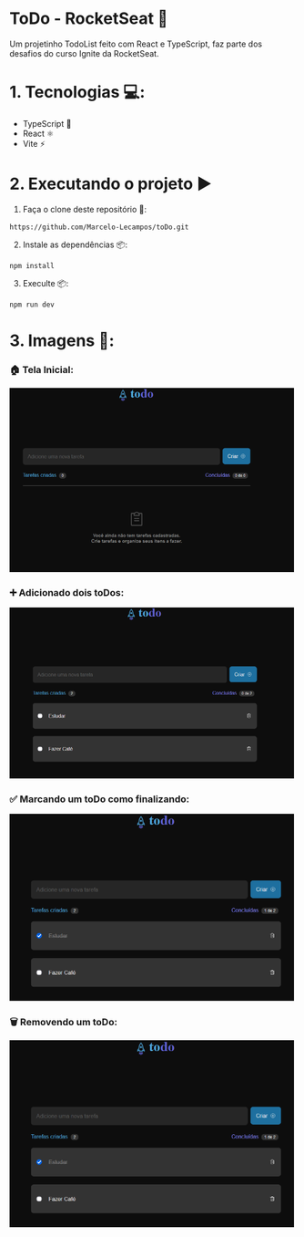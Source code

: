 # ToDo - RocketSeat 🚀

Um projetinho TodoList feito com React e TypeScript, faz parte dos desafios do curso Ignite da RocketSeat.

# 1. Tecnologias 💻:

-   TypeScript 🔷
-   React ⚛️
-   Vite ⚡

# 2. Executando o projeto ▶️

1. Faça o clone deste repositório 🔄:

```
https://github.com/Marcelo-Lecampos/toDo.git
```

2. Instale as dependências 📦:

```
npm install
```

3. Execulte 📦:

```
npm run dev
```

# 3. Imagens 📸:

<div>
  <h3>🏠 Tela Inicial:</h3>
  <img src="readmeFiles/img1.png" width="500" alt="tela_inicial" />
</div>

<div>
  <h3>➕ Adicionado dois toDos:</h3>
  <img src="readmeFiles/img2.png" width="500" alt="toDO adicionados" />
</div>

<div>
  <h3>✅ Marcando um toDo como finalizando:</h3>
  <img src="readmeFiles/img3.png" width="500" alt="toDO finalizado" />
</div>

<div>
  <h3>🗑️ Removendo um toDo:</h3>
  <img src="readmeFiles/img3.png" width="500" alt="toDO finalizado" />
</div>

